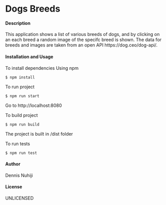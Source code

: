 <h1>Dogs Breeds</h1>

<h4>Description</h4>
This application shows a list of various breeds of dogs, and by clicking on an each breed a random image of the specifc breed is shown.
The data for breeds and images are taken from an open API https://dog.ceo/dog-api/.
<h4>Installation and Usage</h4>

To install dependencies
Using npm

```
$ npm install
```

To run project
```
$ npm run start
```
Go to http://localhost:8080

To build project
```
$ npm run build
```
The project is built in /dist folder

To run tests
```
$ npm run test
```
<h4>Author</h4>
Dennis Nuhiji
<h4>License</h4>
UNLICENSED
